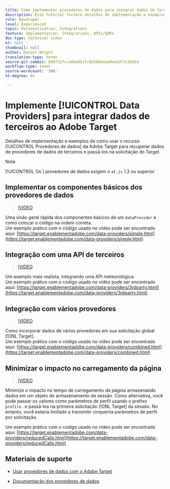 ```yaml
---
title: Como implementar provedores de dados para integrar dados de terceiros
description: Este tutorial fornece detalhes de implementação e exemplos de como usar o recurso Provedores de dados da Adobe Target para recuperar dados de provedores de dados de terceiros e passá-los na solicitação do Target.
role: Developer
level: Experienced
topic: Personalization, Integrations
feature: Implementation, Integrations, APIs/SDKs
doc-type: technical video
kt: null
thumbnail: null
author: Daniel Wright
translation-type: tm+mt
source-git-commit: b89732fcca0be8bffc6e580e4ae0e62df3c3655d
workflow-type: tm+mt
source-wordcount: '308'
ht-degree: 0%

---
```



# Implemente [!UICONTROL Data Providers] para integrar dados de terceiros ao Adobe Target

Detalhes de implementação e exemplos de como usar o recurso [!UICONTROL Provedores de dados] da Adobe Target para recuperar dados de provedores de dados de terceiros e passá-los na solicitação do Target.

>[!NOTE]
>
>[!UICONTROL Os ] provedores de dados exigem o  `at.js` 1.3 ou superior

## Implementar os componentes básicos dos provedores de dados

>[!VIDEO](https://video.tv.adobe.com/v/22348/?quality=12)

Uma visão geral rápida dos componentes básicos de um `dataProvider` e como colocar o código na ordem correta.\
Um exemplo prático com o código usado no vídeo pode ser encontrado aqui:
[https://target.enablementadobe.com/data-providers/simple.html](https://target.enablementadobe.com/data-providers/simple.html)

## Integração com uma API de terceiros

>[!VIDEO](https://video.tv.adobe.com/v/22345/)

Um exemplo mais realista, integrando uma API meteorológica.\
Um exemplo prático com o código usado no vídeo pode ser encontrado aqui:
[https://target.enablementadobe.com/data-providers/3rdparty.html](https://target.enablementadobe.com/data-providers/3rdparty.html)

## Integração com vários provedores

>[!VIDEO](https://video.tv.adobe.com/v/22346/)

Como incorporar dados de vários provedores em sua solicitação global [!DNL Target].\
Um exemplo prático com o código usado no vídeo pode ser encontrado aqui:
[https://target.enablementadobe.com/data-providers/combined.html](https://target.enablementadobe.com/data-providers/combined.html)

## Minimizar o impacto no carregamento da página

>[!VIDEO](https://video.tv.adobe.com/v/22347/)

Minimize o impacto no tempo de carregamento da página armazenando dados em um objeto de armazenamento de sessão. Como alternativa, você pode passar os valores como parâmetros de perfil usando o prefixo `profile.` e passá-los na primeira solicitação [!DNL Target] da sessão. No entanto, você estaria limitado a transmitir cinquenta parâmetros de perfil por solicitação.

Um exemplo prático com o código usado no vídeo pode ser encontrado aqui: [https://target.enablementadobe.com/data-providers/reducedCalls.html](https://target.enablementadobe.com/data-providers/reducedCalls.html)

## Materiais de suporte

* [Usar provedores de dados com o Adobe Target](use-data-providers-to-integrate-third-party-data.md)

* [Documentação dos provedores de dados](https://docs.adobe.com/content/help/en/target/using/implement-target/client-side/functions-overview/targetgobalsettings.html#data-providers)